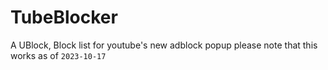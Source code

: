 # TubeBlocker

A UBlock, Block list for youtube's new adblock popup
please note that this works as of `2023-10-17`


